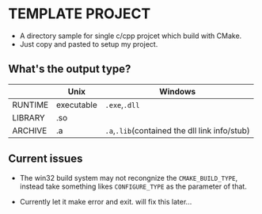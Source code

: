 
# TEMPLATE PROJECT

- A directory sample for single c/cpp projcet which build with CMake.
- Just copy and pasted to setup my project.

## What's the output type?

||Unix|Windows|
|--|--|--|
|RUNTIME|executable| `.exe`,`.dll`|
|LIBRARY|.so||
|ARCHIVE|.a|`.a`,`.lib`(contained the dll link info/stub)|

## Current issues

- The win32 build system may not recongnize the `CMAKE_BUILD_TYPE`, instead take something likes `CONFIGURE_TYPE` as the parameter of that.   

- Currently let it make error and exit. will fix this later...
